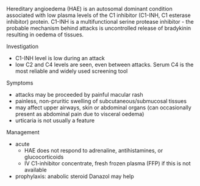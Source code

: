 Hereditary angioedema (HAE) is an autosomal dominant condition associated with low plasma levels of the C1 inhibitor (C1\-INH, C1 esterase inhibitor) protein. C1\-INH is a multifunctional serine protease inhibitor \- the probable mechanism behind attacks is uncontrolled release of bradykinin resulting in oedema of tissues.  
  
Investigation  
* C1\-INH level is low during an attack
* low C2 and C4 levels are seen, even between attacks. Serum C4 is the most reliable and widely used screening tool

  
Symptoms  
* attacks may be proceeded by painful macular rash
* painless, non\-pruritic swelling of subcutaneous/submucosal tissues
* may affect upper airways, skin or abdominal organs (can occasionally present as abdominal pain due to visceral oedema)
* urticaria is not usually a feature

  
Management  
* acute
	+ HAE does not respond to adrenaline, antihistamines, or glucocorticoids
	+ IV C1\-inhibitor concentrate, fresh frozen plasma (FFP) if this is not available
* prophylaxis: anabolic steroid Danazol may help
